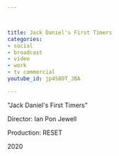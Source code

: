 ```yaml
---



title: Jack Daniel's First Timers
categories:
- social
- broadcast
- video
- work
- tv commercial
youtube_id: jp4S8DT_JBA

---
```

"Jack Daniel's First Timers"

Director: Ian Pon Jewell

Production: RESET

2020